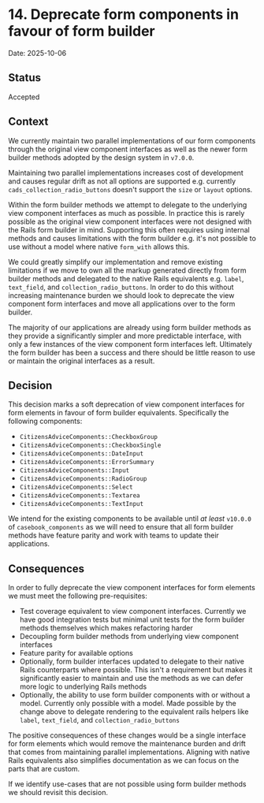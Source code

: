 # 14. Deprecate form components in favour of form builder

Date: 2025-10-06

## Status

Accepted

## Context

We currently maintain two parallel implementations of our form components through the original view component interfaces as well as the newer form builder methods adopted by the design system in `v7.0.0`.

Maintaining two parallel implementations increases cost of development and causes regular drift as not all options are supported e.g. currently `cads_collection_radio_buttons` doesn't support the `size` or `layout` options.

Within the form builder methods we attempt to delegate to the underlying view component interfaces as much as possible. In practice this is rarely possible as the original view component interfaces were not designed with the Rails form builder in mind. Supporting this often requires using internal methods and causes limitations with the form builder e.g. it's not possible to use without a model where native `form_with` allows this.

We could greatly simplify our implementation and remove existing limitations if we move to own all the markup generated directly from form builder methods and delegated to the native Rails equivalents e.g. `label`, `text_field`, and `collection_radio_buttons`. In order to do this without increasing maintenance burden we should look to deprecate the view component form interfaces and move all applications over to the form builder.

The majority of our applications are already using form builder methods as they provide a significantly simpler and more predictable interface, with only a few instances of the view component form interfaces left. Ultimately the form builder has been a success and there should be little reason to use or maintain the original interfaces as a result.

## Decision

This decision marks a soft deprecation of view component interfaces for form elements in favour of form builder equivalents. Specifically the following components:

- `CitizensAdviceComponents::CheckboxGroup`
- `CitizensAdviceComponents::CheckboxSingle`
- `CitizensAdviceComponents::DateInput`
- `CitizensAdviceComponents::ErrorSummary`
- `CitizensAdviceComponents::Input`
- `CitizensAdviceComponents::RadioGroup`
- `CitizensAdviceComponents::Select`
- `CitizensAdviceComponents::Textarea`
- `CitizensAdviceComponents::TextInput`

We intend for the existing components to be available until _at least_ `v10.0.0` of `casebook_components` as we will need to ensure that all form builder methods have feature parity and work with teams to update their applications.

## Consequences

In order to fully deprecate the view component interfaces for form elements we must meet the following pre-requisites:

- Test coverage equivalent to view component interfaces. Currently we have good integration tests but minimal unit tests for the form builder methods themselves which makes refactoring harder
- Decoupling form builder methods from underlying view component interfaces
- Feature parity for available options
- Optionally, form builder interfaces updated to delegate to their native Rails counterparts where possible. This isn't a requirement but makes it significantly easier to maintain and use the methods as we can defer more logic to underlying Rails methods
- Optionally, the ability to use form builder components with or without a model. Currently only possible with a model. Made possible by the change above to delegate rendering to the equivalent rails helpers like `label`, `text_field`, and `collection_radio_buttons`

The positive consequences of these changes would be a single interface for form elements which would remove the maintenance burden and drift that comes from maintaining parallel implementations. Aligning with native Rails equivalents also simplifies documentation as we can focus on the parts that are custom.

If we identify use-cases that are not possible using form builder methods we should revisit this decision.
